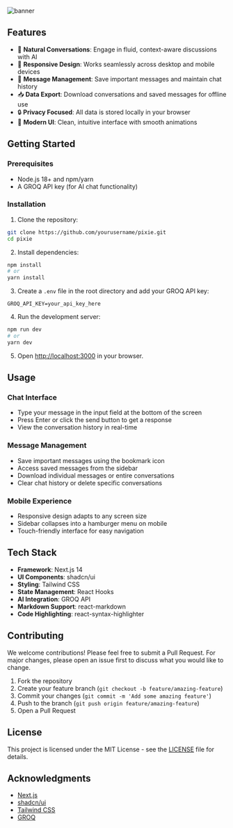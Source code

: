 ![banner](https://codemeapixel.dev/Pixie.png)

## Features

- 💬 **Natural Conversations**: Engage in fluid, context-aware discussions with AI
- 📱 **Responsive Design**: Works seamlessly across desktop and mobile devices
- 💾 **Message Management**: Save important messages and maintain chat history
- 📥 **Data Export**: Download conversations and saved messages for offline use
- 🔒 **Privacy Focused**: All data is stored locally in your browser
- 🎨 **Modern UI**: Clean, intuitive interface with smooth animations

## Getting Started

### Prerequisites

- Node.js 18+ and npm/yarn
- A GROQ API key (for AI chat functionality)

### Installation

1. Clone the repository:
```bash
git clone https://github.com/yourusername/pixie.git
cd pixie
```

2. Install dependencies:
```bash
npm install
# or
yarn install
```

3. Create a `.env` file in the root directory and add your GROQ API key:
```env
GROQ_API_KEY=your_api_key_here
```

4. Run the development server:
```bash
npm run dev
# or
yarn dev
```

5. Open [http://localhost:3000](http://localhost:3000) in your browser.

## Usage

### Chat Interface
- Type your message in the input field at the bottom of the screen
- Press Enter or click the send button to get a response
- View the conversation history in real-time

### Message Management
- Save important messages using the bookmark icon
- Access saved messages from the sidebar
- Download individual messages or entire conversations
- Clear chat history or delete specific conversations

### Mobile Experience
- Responsive design adapts to any screen size
- Sidebar collapses into a hamburger menu on mobile
- Touch-friendly interface for easy navigation

## Tech Stack

- **Framework**: Next.js 14
- **UI Components**: shadcn/ui
- **Styling**: Tailwind CSS
- **State Management**: React Hooks
- **AI Integration**: GROQ API
- **Markdown Support**: react-markdown
- **Code Highlighting**: react-syntax-highlighter

## Contributing

We welcome contributions! Please feel free to submit a Pull Request. For major changes, please open an issue first to discuss what you would like to change.

1. Fork the repository
2. Create your feature branch (`git checkout -b feature/amazing-feature`)
3. Commit your changes (`git commit -m 'Add some amazing feature'`)
4. Push to the branch (`git push origin feature/amazing-feature`)
5. Open a Pull Request

## License

This project is licensed under the MIT License - see the [LICENSE](LICENSE) file for details.

## Acknowledgments

- [Next.js](https://nextjs.org/)
- [shadcn/ui](https://ui.shadcn.com/)
- [Tailwind CSS](https://tailwindcss.com/)
- [GROQ](https://groq.com/)
